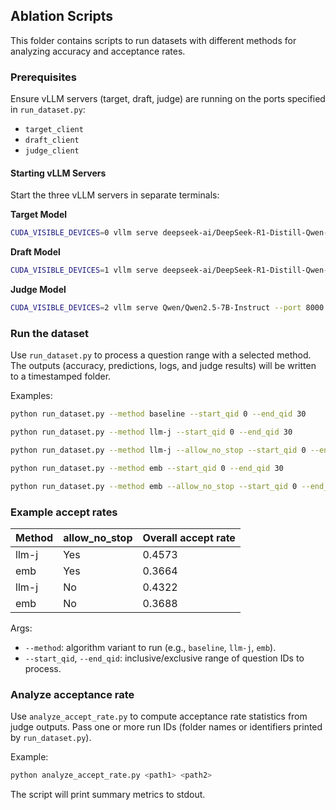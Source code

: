 ## Ablation Scripts

This folder contains scripts to run datasets with different methods for analyzing accuracy and acceptance rates.

### Prerequisites

Ensure vLLM servers (target, draft, judge) are running on the ports specified in `run_dataset.py`:

- `target_client`
- `draft_client`
- `judge_client`

#### Starting vLLM Servers

Start the three vLLM servers in separate terminals:

**Target Model**
```bash
CUDA_VISIBLE_DEVICES=0 vllm serve deepseek-ai/DeepSeek-R1-Distill-Qwen-32B --port 12347 --enable-prefix-caching
```

**Draft Model**
```bash
CUDA_VISIBLE_DEVICES=1 vllm serve deepseek-ai/DeepSeek-R1-Distill-Qwen-1.5B --port 12345 --enable-prefix-caching
```

**Judge Model**
```bash
CUDA_VISIBLE_DEVICES=2 vllm serve Qwen/Qwen2.5-7B-Instruct --port 8000 --enable-prefix-caching
```

### Run the dataset

Use `run_dataset.py` to process a question range with a selected method. The outputs (accuracy, predictions, logs, and judge results) will be written to a timestamped folder.

Examples:

```bash
python run_dataset.py --method baseline --start_qid 0 --end_qid 30

python run_dataset.py --method llm-j --start_qid 0 --end_qid 30

python run_dataset.py --method llm-j --allow_no_stop --start_qid 0 --end_qid 30

python run_dataset.py --method emb --start_qid 0 --end_qid 30

python run_dataset.py --method emb --allow_no_stop --start_qid 0 --end_qid 30
```

### Example accept rates

| Method | allow_no_stop | Overall accept rate |
|---|---|---|
| llm-j | Yes | 0.4573 |
| emb | Yes | 0.3664 |
| llm-j | No | 0.4322 |
| emb | No | 0.3688 |

Args:
- `--method`: algorithm variant to run (e.g., `baseline`, `llm-j`, `emb`).
- `--start_qid`, `--end_qid`: inclusive/exclusive range of question IDs to process.

### Analyze acceptance rate

Use `analyze_accept_rate.py` to compute acceptance rate statistics from judge outputs. Pass one or more run IDs (folder names or identifiers printed by `run_dataset.py`).

Example:

```bash
python analyze_accept_rate.py <path1> <path2>
```

The script will print summary metrics to stdout.


